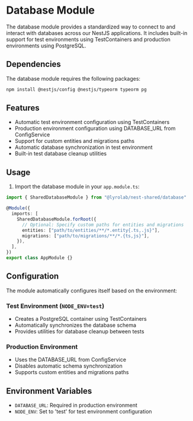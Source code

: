 # Database Module

The database module provides a standardized way to connect to and interact with databases across our NestJS applications. It includes built-in support for test environments using TestContainers and production environments using PostgreSQL.

## Dependencies

The database module requires the following packages:

```bash
npm install @nestjs/config @nestjs/typeorm typeorm pg
```

## Features

- Automatic test environment configuration using TestContainers
- Production environment configuration using DATABASE_URL from ConfigService
- Support for custom entities and migrations paths
- Automatic database synchronization in test environment
- Built-in test database cleanup utilities

## Usage

1. Import the database module in your `app.module.ts`:

```typescript
import { SharedDatabaseModule } from "@lyrolab/nest-shared/database"

@Module({
  imports: [
    SharedDatabaseModule.forRoot({
      // Optional: Specify custom paths for entities and migrations
      entities: ["path/to/entities/**/*.entity{.ts,.js}"],
      migrations: ["path/to/migrations/**/*.{ts,js}"],
    }),
  ],
})
export class AppModule {}
```

## Configuration

The module automatically configures itself based on the environment:

### Test Environment (`NODE_ENV=test`)

- Creates a PostgreSQL container using TestContainers
- Automatically synchronizes the database schema
- Provides utilities for database cleanup between tests

### Production Environment

- Uses the DATABASE_URL from ConfigService
- Disables automatic schema synchronization
- Supports custom entities and migrations paths

## Environment Variables

- `DATABASE_URL`: Required in production environment
- `NODE_ENV`: Set to 'test' for test environment configuration
